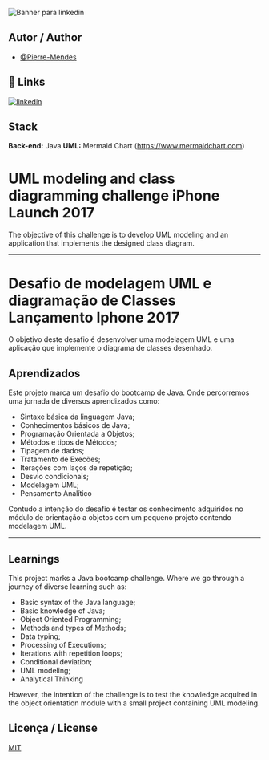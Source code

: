![Banner para linkedin](https://github.com/Pierre-Mendes/First-Challenge-Bootcamp-Java-DIO/assets/63386178/da4a13ca-375c-4546-99e5-034786980e47)

## Autor / Author

- [@Pierre-Mendes](https://www.github.com/Pierre-Mendes)

## 🔗 Links
[![linkedin](https://img.shields.io/badge/linkedin-0A66C2?style=for-the-badge&logo=linkedin&logoColor=white)](https://www.linkedin.com/in/pierremendess/)

## Stack

**Back-end:** Java
**UML:** Mermaid Chart (https://www.mermaidchart.com)

# UML modeling and class diagramming challenge iPhone Launch 2017

The objective of this challenge is to develop UML modeling and an application that implements the designed class diagram.

---

# Desafio de modelagem UML e diagramação de Classes Lançamento Iphone 2017

O objetivo deste desafio é desenvolver uma modelagem UML e uma aplicação que implemente o diagrama de classes desenhado.

## Aprendizados

Este projeto marca um desafio do bootcamp de Java. Onde percorremos uma jornada de diversos aprendizados como: 

- Sintaxe básica da linguagem Java;
- Conhecimentos básicos de Java;
- Programação Orientada a Objetos;
- Métodos e tipos de Métodos;
- Tipagem de dados;
- Tratamento de Execões;
- Iterações com laços de repetição;
- Desvio condicionais;
- Modelagem UML;
- Pensamento Analítico

Contudo a intenção do desafio é testar os conhecimento adquiridos no módulo de orientação a objetos com um pequeno projeto contendo modelagem UML.

---

## Learnings

This project marks a Java bootcamp challenge. Where we go through a journey of diverse learning such as: 

- Basic syntax of the Java language;
- Basic knowledge of Java;
- Object Oriented Programming;
- Methods and types of Methods;
- Data typing;
- Processing of Executions;
- Iterations with repetition loops;
- Conditional deviation;
- UML modeling;
- Analytical Thinking

However, the intention of the challenge is to test the knowledge acquired in the object orientation module with a small project containing UML modeling.

## Licença / License

[MIT](https://choosealicense.com/licenses/mit/)
